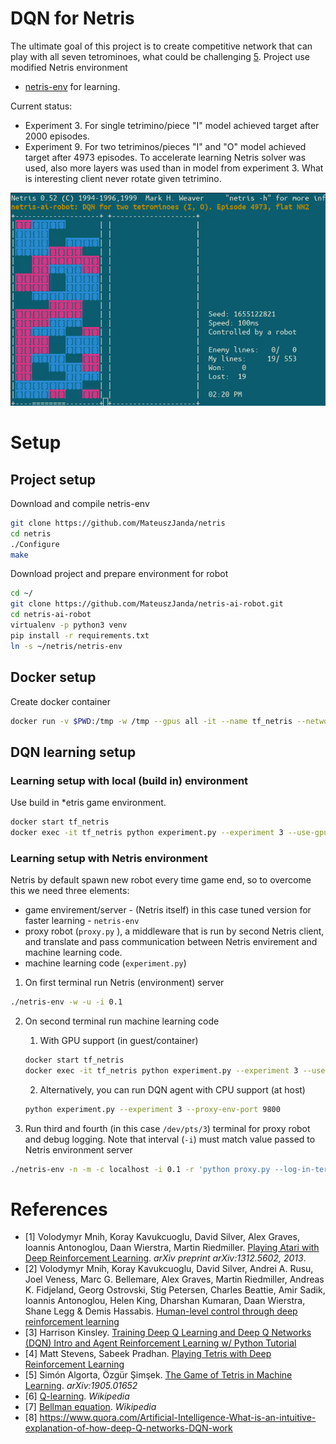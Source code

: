 # DQN for Netris

The ultimate goal of this project is to create competitive network that can play with all seven tetrominoes, what
could be challenging [5](https://arxiv.org/pdf/1905.01652.pdf). Project use modified Netris environment
- [netris-env](https://github.com/MateuszJanda/netris) for learning.

Current status:
- Experiment 3. For single tetrimino/piece "I" model achieved target after 2000 episodes.
- Experiment 9. For two tetriminos/pieces "I" and "O" model achieved target after 4973 episodes. To accelerate learning
Netris solver was used, also more layers was used than in model from experiment 3. What is interesting client never
rotate given tetrimino.

<p align="center">
<img src="./gallery/experiment9_i_o.gif"/>
</p>

# Setup
## Project setup
Download and compile netris-env
```bash
git clone https://github.com/MateuszJanda/netris
cd netris
./Configure
make
```

Download project and prepare environment for robot
```bash
cd ~/
git clone https://github.com/MateuszJanda/netris-ai-robot.git
cd netris-ai-robot
virtualenv -p python3 venv
pip install -r requirements.txt
ln -s ~/netris/netris-env
```

## Docker setup
Create docker container
```bash
docker run -v $PWD:/tmp -w /tmp --gpus all -it --name tf_netris --network host tensorflow/tensorflow:latest-gpu
```

## DQN learning setup

### Learning setup with local (build in) environment
Use build in *etris game environment.
```bash
docker start tf_netris
docker exec -it tf_netris python experiment.py --experiment 3 --use-gpu --local-env
```
### Learning setup with Netris environment
Netris by default spawn new robot every time game end, so to overcome this we need three elements:
- game envirement/server - (Netris itself) in this case tuned version for faster learning - `netris-env`
- proxy robot (`proxy.py` ), a middleware that is run by second Netris client, and translate and pass communication
between Netris envirement and machine learning code.
- machine learning code (`experiment.py`)

1. On first terminal run Netris (environment) server
```bash
./netris-env -w -u -i 0.1
```

2. On second terminal run machine learning code

    1. With GPU support (in guest/container)
    ```bash
    docker start tf_netris
    docker exec -it tf_netris python experiment.py --experiment 3 --use-gpu --proxy-env-port 9800
    ```

    2. Alternatively, you can run DQN agent with CPU support (at host)
    ```bash
    python experiment.py --experiment 3 --proxy-env-port 9800
    ```

3. Run third and fourth (in this case `/dev/pts/3`) terminal for proxy robot and debug logging. Note that interval
(`-i`) must match value passed to Netris environment server
```bash
./netris-env -n -m -c localhost -i 0.1 -r 'python proxy.py --log-in-terminal /dev/pts/3 --port 9800'
```

# References
* [1] Volodymyr Mnih, Koray Kavukcuoglu, David Silver, Alex Graves, Ioannis Antonoglou, Daan Wierstra, Martin Riedmiller. [Playing Atari with Deep Reinforcement Learning](https://arxiv.org/pdf/1312.5602.pdf). _arXiv preprint arXiv:1312.5602, 2013_.
* [2] Volodymyr Mnih, Koray Kavukcuoglu, David Silver, Andrei A. Rusu, Joel Veness, Marc G. Bellemare, Alex Graves, Martin Riedmiller, Andreas K. Fidjeland, Georg Ostrovski, Stig Petersen, Charles Beattie, Amir Sadik, Ioannis Antonoglou, Helen King, Dharshan Kumaran, Daan Wierstra, Shane Legg & Demis Hassabis. [Human-level control through deep reinforcement learning](https://web.stanford.edu/class/psych209/Readings/MnihEtAlHassibis15NatureControlDeepRL.pdf)
* [3] Harrison Kinsley. [Training Deep Q Learning and Deep Q Networks (DQN) Intro and Agent Reinforcement Learning w/ Python Tutorial](https://pythonprogramming.net/training-deep-q-learning-dqn-reinforcement-learning-python-tutorial/)
* [4] Matt Stevens, Sabeek Pradhan. [Playing Tetris with Deep Reinforcement Learning](http://cs231n.stanford.edu/reports/2016/pdfs/121_Report.pdf)
* [5] Simón Algorta, Özgür Şimşek. [The Game of Tetris in Machine Learning](https://arxiv.org/pdf/1905.01652.pdf). _arXiv:1905.01652_
* [6] [Q-learning](https://en.wikipedia.org/wiki/Q-learning#Algorithm). _Wikipedia_
* [7] [Bellman equation](https://en.wikipedia.org/wiki/Bellman_equation). _Wikipedia_
* [8] https://www.quora.com/Artificial-Intelligence-What-is-an-intuitive-explanation-of-how-deep-Q-networks-DQN-work

